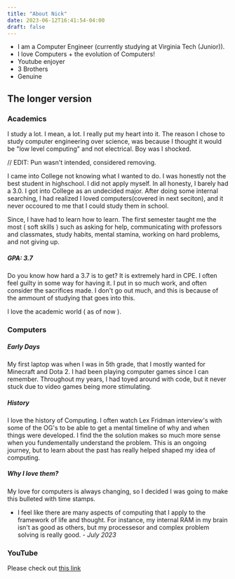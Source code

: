 ```yaml
---
title: "About Nick"
date: 2023-06-12T16:41:54-04:00
draft: false
---
```


- I am a Computer Engineer (currently studying at Virginia Tech (Junior)).
- I love Computers + the evolution of Computers!
- Youtube enjoyer
- 3 Brothers
- Genuine


## The longer version

### Academics
I study a lot. I mean, a lot. I really put my heart into it. The reason I chose to
study computer engineering over science, was because I thought it would be
"low level computing" and not electrical. Boy was I shocked. 

// EDIT: Pun wasn't intended, considered removing.

I came into College not knowing what I wanted to do. I was honestly not
the best student in highschool. I did not apply myself. In all honesty,
I barely had a 3.0. I got into College as an undecided major. After doing
some internal searching, I had realized I loved computers(covered in next seciton), and it never
occoured to me that I could study them in school.

Since, I have had to learn how to learn. The first semester taught me the most ( soft skills )
such as asking for help, communicating with professors and classmates, study habits, mental stamina,
working on hard problems, and not giving up.

##### GPA: 3.7

Do you know how hard a 3.7 is to get? It is extremely hard in CPE. I often feel guilty in
some way for having it. I put in so much work, and often consider the sacrifices made.
I don't go out much, and this is because of the ammount of studying that goes into this.

I love the academic world ( as of now ).

### Computers
##### Early Days

My first laptop was when I was in 5th grade, that I mostly wanted for Minecraft and
Dota 2. I had been playing computer games since I can remember. Throughout my years, I had toyed around
with code, but it never stuck due to video games being more stimulating. 

##### History

I love the history of Computing. I often watch Lex Fridman interview's with some of the OG's
to be able to get a mental timeline of why and when things were developed. I find the the solution
makes so much more sense when you fundementally understand the problem. This is an ongoing journey,
but to learn about the past has really helped shaped my idea of computing.


##### Why I love them?

My love for computers is always changing, so I decided I was going to make this bulleted with time stamps.
- I feel like there are many aspects of computing that I apply to the framework of life and thought. For instance,
my internal RAM in my brain isn't as good as others, but my processesor and complex problem solving is really good. - *July 2023*

### YouTube

Please check out [this link](/youtube)












